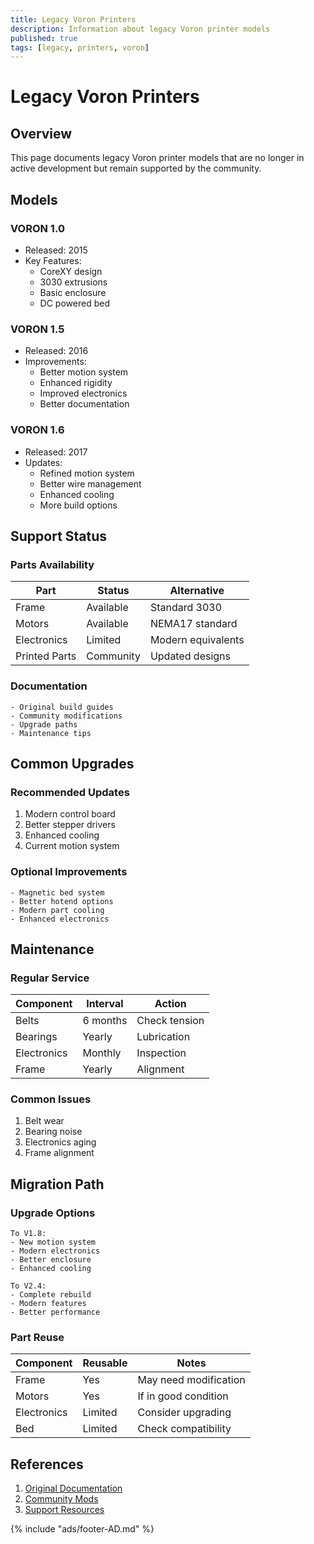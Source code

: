 ```yaml
---
title: Legacy Voron Printers
description: Information about legacy Voron printer models
published: true
tags: [legacy, printers, voron]
---
```


# Legacy Voron Printers

## Overview
This page documents legacy Voron printer models that are no longer in active development but remain supported by the community.

## Models

### VORON 1.0
- Released: 2015
- Key Features:
  * CoreXY design
  * 3030 extrusions
  * Basic enclosure
  * DC powered bed

### VORON 1.5
- Released: 2016
- Improvements:
  * Better motion system
  * Enhanced rigidity
  * Improved electronics
  * Better documentation

### VORON 1.6
- Released: 2017
- Updates:
  * Refined motion system
  * Better wire management
  * Enhanced cooling
  * More build options

## Support Status

### Parts Availability
| Part | Status | Alternative |
|------|--------|-------------|
| Frame | Available | Standard 3030 |
| Motors | Available | NEMA17 standard |
| Electronics | Limited | Modern equivalents |
| Printed Parts | Community | Updated designs |

### Documentation
```text title="Available Resources"
- Original build guides
- Community modifications
- Upgrade paths
- Maintenance tips
```

## Common Upgrades

### Recommended Updates
1. Modern control board
2. Better stepper drivers
3. Enhanced cooling
4. Current motion system

### Optional Improvements
```text title="Popular Upgrades"
- Magnetic bed system
- Better hotend options
- Modern part cooling
- Enhanced electronics
```

## Maintenance

### Regular Service
| Component | Interval | Action |
|-----------|----------|--------|
| Belts | 6 months | Check tension |
| Bearings | Yearly | Lubrication |
| Electronics | Monthly | Inspection |
| Frame | Yearly | Alignment |

### Common Issues
1. Belt wear
2. Bearing noise
3. Electronics aging
4. Frame alignment

## Migration Path

### Upgrade Options
```text title="Upgrade Paths"
To V1.8:
- New motion system
- Modern electronics
- Better enclosure
- Enhanced cooling

To V2.4:
- Complete rebuild
- Modern features
- Better performance
```

### Part Reuse
| Component | Reusable | Notes |
|-----------|----------|-------|
| Frame | Yes | May need modification |
| Motors | Yes | If in good condition |
| Electronics | Limited | Consider upgrading |
| Bed | Limited | Check compatibility |

## References
1. [Original Documentation](https://docs.vorondesign.com/archive/)
2. [Community Mods](https://mods.vorondesign.com)
3. [Support Resources](https://vorondesign.com/support)

{% include "ads/footer-AD.md" %} 